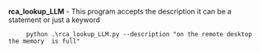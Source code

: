 **rca_lookup_LLM** - This program accepts the description it can be a statement or just a keyword
         
         python .\rca_lookup_LLM.py --description "on the remote desktop the memory  is full" 

